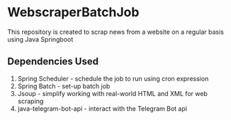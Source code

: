 # WebscraperBatchJob
This repository is created to scrap news from a website on a regular basis using Java Springboot

## Dependencies Used
1. Spring Scheduler - schedule the job to run using cron expression
2. Spring Batch - set-up batch job
3. Jsoup - simplify working with real-world HTML and XML for web scraping
4. java-telegram-bot-api - interact with the Telegram Bot api
